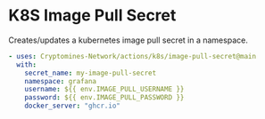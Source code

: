 # K8S Image Pull Secret

Creates/updates a kubernetes image pull secret in a namespace.

```yaml
- uses: Cryptomines-Network/actions/k8s/image-pull-secret@main
  with:
    secret_name: my-image-pull-secret
    namespace: grafana
    username: ${{ env.IMAGE_PULL_USERNAME }}
    password: ${{ env.IMAGE_PULL_PASSWORD }}
    docker_server: "ghcr.io"
```
